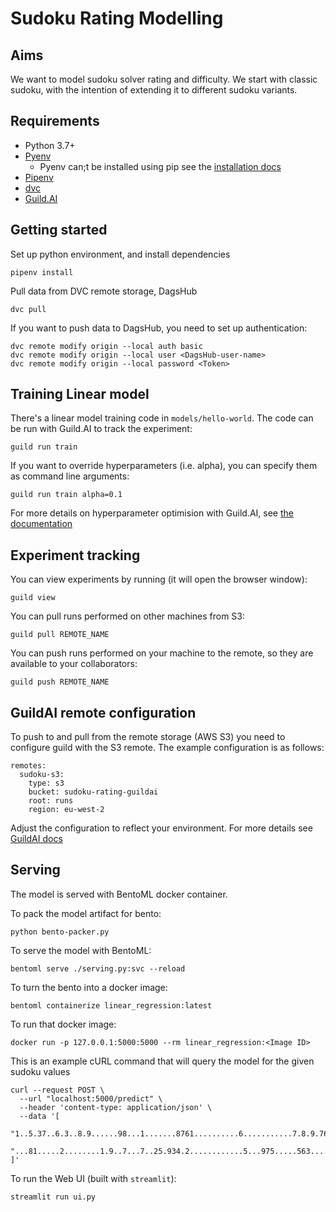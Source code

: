 # Sudoku Rating Modelling

## Aims
We want to model sudoku solver rating and difficulty. We start with classic sudoku, with the intention of extending it to different sudoku variants.

## Requirements
* Python 3.7+
* [Pyenv](https://github.com/pyenv)
  * Pyenv can;t be installed using pip see the [installation docs](https://github.com/pyenv/pyenv#installation)
* [Pipenv](https://pypi.org/project/pipenv/)
* [dvc](https://dvc.org/doc/install/)
* [Guild.AI](https://my.guild.ai/t/get-started-with-guild-ai/35)

## Getting started
Set up python environment, and install dependencies
```
pipenv install
```

Pull data from DVC remote storage, DagsHub
```
dvc pull
```

If you want to push data to DagsHub, you need to set up authentication:
```
dvc remote modify origin --local auth basic
dvc remote modify origin --local user <DagsHub-user-name>
dvc remote modify origin --local password <Token>
```

## Training Linear model
There's a linear model training code in `models/hello-world`. The code can be run with Guild.AI to track the experiment:
```
guild run train
```

If you want to override hyperparameters (i.e. alpha), you can specify them as command line arguments:
```
guild run train alpha=0.1
```

For more details on hyperparameter optimision with Guild.AI, see [the documentation](https://my.guild.ai/t/get-started-optimize-a-model/41)

## Experiment tracking
You can view experiments by running (it will open the browser window):
```
guild view
```

You can pull runs performed on other machines from S3:
```
guild pull REMOTE_NAME
```

You can push runs performed on your machine to the remote, so they are available to your collaborators:
```
guild push REMOTE_NAME
```

## GuildAI remote configuration
To push to and pull from the remote storage (AWS S3) you need to configure guild with the S3 remote. The example configuration is as follows:
```
remotes:
  sudoku-s3:
    type: s3
    bucket: sudoku-rating-guildai
    root: runs
    region: eu-west-2
```

Adjust the configuration to reflect your environment. For more details see [GuildAI docs](https://my.guild.ai/t/remotes/171)

## Serving
The model is served with BentoML docker container.

To pack the model artifact for bento:
```
python bento-packer.py
```

To serve the model with BentoML:
```shell
bentoml serve ./serving.py:svc --reload
```

To turn the bento into a docker image:
```shell
bentoml containerize linear_regression:latest
```

To run that docker image:
```shell
docker run -p 127.0.0.1:5000:5000 --rm linear_regression:<Image ID>
```

This is an example cURL command that will query the model for the given sudoku values
```shell
curl --request POST \
  --url "localhost:5000/predict" \
  --header 'content-type: application/json' \
  --data '[
  "1..5.37..6.3..8.9......98...1.......8761..........6...........7.8.9.76.47...6.312",
  "...81.....2........1.9..7...7..25.934.2............5...975.....563.....4......68."
]'
```

To run the Web UI (built with `streamlit`):
```
streamlit run ui.py
```